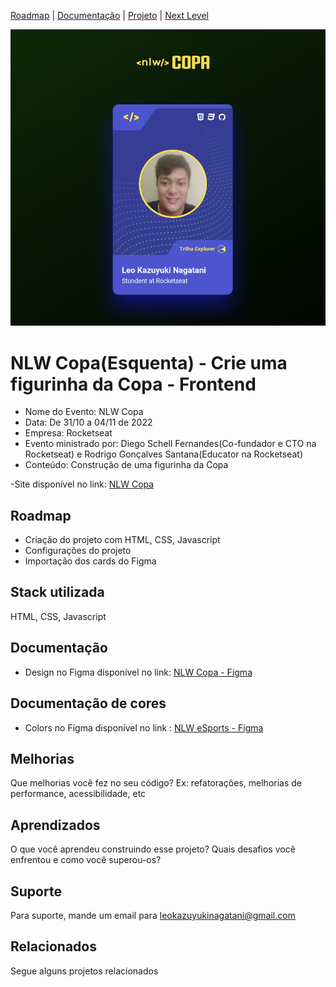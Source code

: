 [Roadmap](#roadmap) |
[Documentação](#documentação) |
[Projeto](#stack-utilizada) |
[Next Level](#melhorias) 

![Logo](./assets/capa.png)


# NLW Copa(Esquenta) - Crie uma figurinha da Copa - Frontend

- Nome do Evento: NLW Copa
- Data: De 31/10 a 04/11 de 2022
- Empresa: Rocketseat
- Evento ministrado por: Diego Schell Fernandes(Co-fundador e CTO na Rocketseat) e Rodrigo Gonçalves Santana(Educator na Rocketseat)
- Conteúdo: Construção de uma figurinha da Copa

-Site disponível no link: [NLW Copa](https://leokazuyukinagatani.github.io/nlw-copa-figure)

## Roadmap

- Criação do projeto com HTML, CSS, Javascript
- Configurações do projeto
- Importação dos cards do Figma

## Stack utilizada
HTML, CSS, Javascript



## Documentação
- Design no Figma disponível no link:  [NLW Copa - Figma](https://www.figma.com/file/X99xtDq4yknhoyeYeqkfHw/NLW-Copa-Card-(Copy)?node-id=0%3A1)


## Documentação de cores
- Colors no Figma disponível no link : [NLW eSports - Figma](https://www.figma.com/file/X99xtDq4yknhoyeYeqkfHw/NLW-Copa-Card-(Copy)?node-id=202%3A55)

## Melhorias

Que melhorias você fez no seu código? Ex: refatorações, melhorias de performance, acessibilidade, etc


## Aprendizados

O que você aprendeu construindo esse projeto? Quais desafios você enfrentou e como você superou-os?


## Suporte

Para suporte, mande um email para [leokazuyukinagatani@gmail.com](mailto:leokazuyukinagatani@gmail.com?subject=nlw-esports-frontend)


## Relacionados

Segue alguns projetos relacionados

